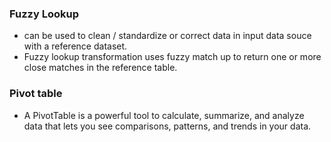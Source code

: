 ### Fuzzy Lookup
- can be used to clean / standardize or correct data in input data souce with a reference dataset.
- Fuzzy lookup transformation uses fuzzy match up to return one or more close matches in the reference table. 

### Pivot table
- A PivotTable is a powerful tool to calculate, summarize, and analyze data that lets you see comparisons, patterns, and trends in your data.